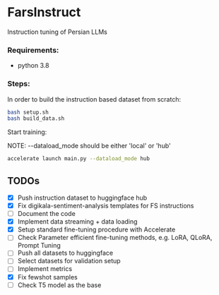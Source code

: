 # FarsInstruct
Instruction tuning of Persian LLMs

### Requirements:
- python 3.8

### Steps:
In order to build the instruction based dataset from scratch:
```bash
bash setup.sh
bash build_data.sh
```
Start training:

NOTE: --dataload_mode should be either 'local' or 'hub'
```bash
accelerate launch main.py --dataload_mode hub
```


## TODOs
- [x] Push instruction dataset to huggingface hub
- [x] Fix digikala-sentiment-analysis templates for FS instructions
- [ ] Document the code
- [x] Implement data streaming + data loading 
- [x] Setup standard fine-tuning procedure with Accelerate
- [ ] Check Parameter efficient fine-tuning methods, e.g. LoRA, QLoRA, Prompt Tuning
- [ ] Push all datasets to huggingface
- [ ] Select datasets for validation setup
- [ ] Implement metrics 
- [x] Fix fewshot samples
- [ ] Check T5 model as the base
